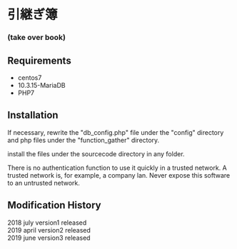 # 引継ぎ簿
### (take over book)


## Requirements
 - centos7
 - 10.3.15-MariaDB
 - PHP7

## Installation
 
 If necessary, rewrite the "db_config.php" file under the "config" directory and php files under the "function_gather" directory.

 install the files under the sourcecode directory in any folder.
 

There is no authentication function to use it quickly in a trusted network. 
A trusted network is, for example, a company lan.
Never expose this software to an untrusted network. 


## Modification History
2018 july version1 released  
2019 april version2 released  
2019 june version3 released
